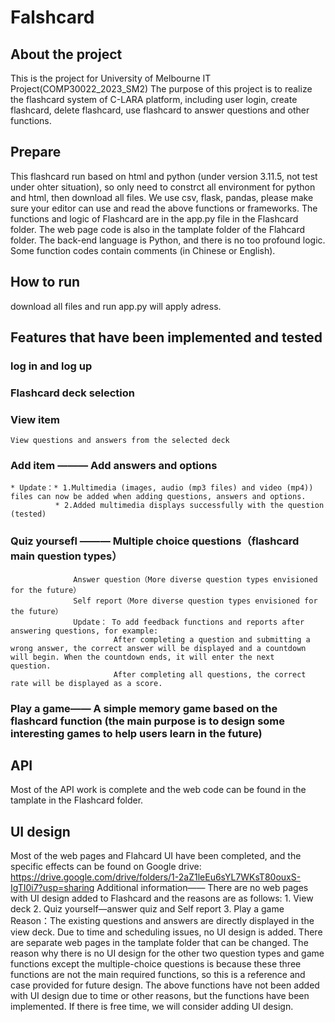 # Falshcard
## About the project
This is the project for University of Melbourne IT Project(COMP30022_2023_SM2)
The purpose of this project is to realize the flashcard system of C-LARA platform, including user login, create flashcard, delete flashcard, use flashcard to answer questions and other functions.

## Prepare
This flashcard run based on html and python (under version 3.11.5, not test under ohter situation), so only need to constrct all environment for python and html, then download all files. We use csv, flask, pandas, please make sure your editor can use and read the above functions or frameworks. The functions and logic of Flashcard are in the app.py file in the Flashcard folder. The web page code is also in the tamplate folder of the Flahcard folder. The back-end language is Python, and there is no too profound logic. Some function codes contain comments (in Chinese or English).

## How to run
download all files and run app.py will apply adress.

## Features that have been implemented and tested
### log in and log up
### Flashcard deck selection
### View item 
    View questions and answers from the selected deck
### Add item ——— Add answers and options
    * Update：* 1.Multimedia (images, audio (mp3 files) and video (mp4)) files can now be added when adding questions, answers and options.
              * 2.Added multimedia displays successfully with the question (tested)
### Quiz yoursefl ——— Multiple choice questions（flashcard main question types）
                  Answer question（More diverse question types envisioned for the future）
                  Self report（More diverse question types envisioned for the future）
                  Update： To add feedback functions and reports after answering questions, for example:
                           After completing a question and submitting a wrong answer, the correct answer will be displayed and a countdown will begin. When the countdown ends, it will enter the next                             question. 
                           After completing all questions, the correct rate will be displayed as a score.
### Play a game—— A simple memory game based on the flashcard function (the main purpose is to design some interesting games to help users learn in the future)
## API
Most of the API work is complete and the web code can be found in the tamplate in the Flashcard folder.
## UI design
Most of the web pages and Flahcard UI have been completed, and the specific effects can be found on Google drive: https://drive.google.com/drive/folders/1-2aZ1leEu6sYL7WKsT80ouxS-IgTI0i7?usp=sharing
Additional information—— There are no web pages with UI design added to Flashcard and the reasons are as follows:
                          1. View deck
                          2. Quiz yourself—answer quiz and Self report
                          3. Play a game
                          Reason：The existing questions and answers are directly displayed in the view deck. Due to time and scheduling issues, no UI design is added. There are separate web pages                             in the tamplate folder that can be changed. The reason why there is no UI design for the other two question types and game functions except the multiple-choice questions is                           because these three functions are not the main required functions, so this is a reference and case provided for future design. The above functions have not been added with                            UI design due to time or other reasons, but the functions have been implemented. If there is free time, we will consider adding UI design.


